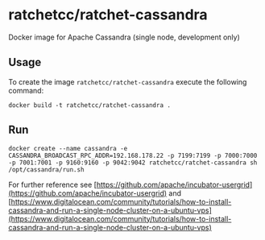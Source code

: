 # ratchetcc/ratchet-cassandra
Docker image for Apache Cassandra (single node, development only)

## Usage

To create the image `ratchetcc/ratchet-cassandra` execute the following command:
	
	docker build -t ratchetcc/ratchet-cassandra .
	

## Run

	docker create --name cassandra -e CASSANDRA_BROADCAST_RPC_ADDR=192.168.178.22 -p 7199:7199 -p 7000:7000 -p 7001:7001 -p 9160:9160 -p 9042:9042 ratchetcc/ratchet-cassandra sh /opt/cassandra/run.sh

For further reference see [https://github.com/apache/incubator-usergrid](https://github.com/apache/incubator-usergrid) and [https://www.digitalocean.com/community/tutorials/how-to-install-cassandra-and-run-a-single-node-cluster-on-a-ubuntu-vps](https://www.digitalocean.com/community/tutorials/how-to-install-cassandra-and-run-a-single-node-cluster-on-a-ubuntu-vps)